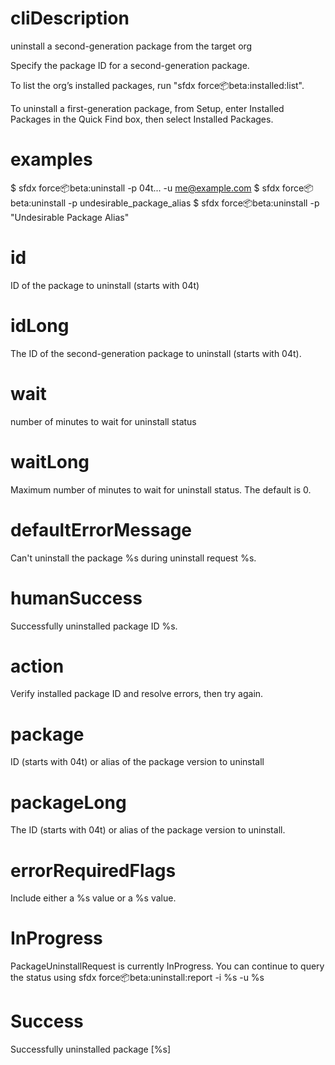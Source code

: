 # cliDescription

uninstall a second-generation package from the target org

Specify the package ID for a second-generation package.

To list the org’s installed packages, run "sfdx force:package:beta:installed:list".

To uninstall a first-generation package, from Setup, enter Installed Packages in the Quick Find box, then select Installed Packages.

# examples

$ sfdx force:package:beta:uninstall -p 04t... -u me@example.com
$ sfdx force:package:beta:uninstall -p undesirable_package_alias
$ sfdx force:package:beta:uninstall -p "Undesirable Package Alias"

# id

ID of the package to uninstall (starts with 04t)

# idLong

The ID of the second-generation package to uninstall (starts with 04t).

# wait

number of minutes to wait for uninstall status

# waitLong

Maximum number of minutes to wait for uninstall status. The default is 0.

# defaultErrorMessage

Can't uninstall the package %s during uninstall request %s.

# humanSuccess

Successfully uninstalled package ID %s.

# action

Verify installed package ID and resolve errors, then try again.

# package

ID (starts with 04t) or alias of the package version to uninstall

# packageLong

The ID (starts with 04t) or alias of the package version to uninstall.

# errorRequiredFlags

Include either a %s value or a %s value.

# InProgress

PackageUninstallRequest is currently InProgress.
You can continue to query the status using sfdx force:package:beta:uninstall:report -i %s -u %s

# Success

Successfully uninstalled package [%s]
